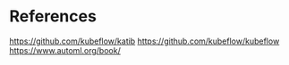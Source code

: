 # References

https://github.com/kubeflow/katib
https://github.com/kubeflow/kubeflow
https://www.automl.org/book/